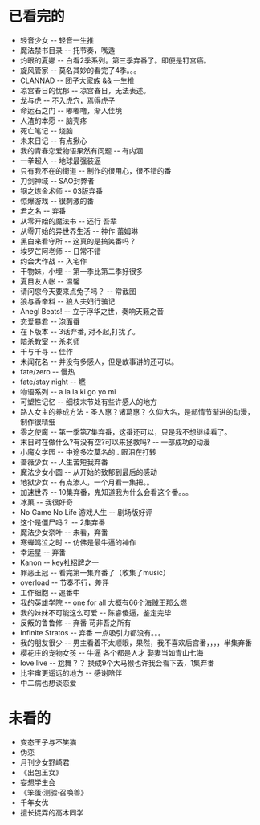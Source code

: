 # 已看完的

- 轻音少女  		-- 轻音一生推
- 魔法禁书目录  	-- 托节奏，嘴遁
- 灼眼的夏娜	    -- 白看2季系列。第三季弃番了。即便是钉宫癌。
- 旋风管家 	        -- 莫名其妙的看完了4季。。。
- CLANNAD 	        -- 团子大家族 && 一生推
- 凉宫春日的忧郁    -- 凉宫春日，无法表述。
- 龙与虎		    -- 不入虎穴，焉得虎子
- 命运石之门		-- 嘟嘟噜，渐入佳境
- 人渣的本愿   		-- 脑壳疼
- 死亡笔记			-- 烧脑
- 未来日记			-- 有点揪心
- 我的青春恋爱物语果然有问题 -- 有内涵
- 一拳超人			-- 地球最强装逼
- 只有我不在的街道	-- 制作的很用心，很不错的番
- 刀剑神域		    -- SAO封弊者
- 钢之炼金术师		-- 03版弃番 
- 惊爆游戏			-- 很刺激的番
- 君之名			-- 弃番
- 从零开始的魔法书	-- 还行 吾辈
- 从零开始的异世界生活 -- 神作 蕾姆琳
- 黑白来看守所		-- 这真的是搞笑番吗？
- 埃罗芒阿老师		-- 日常不错
- 约会大作战		-- 入宅作
- 干物妹，小埋		-- 第一季比第二季好很多
- 夏目友人帐		-- 温馨
- 请问您今天要来点兔子吗？ -- 常截图
- 狼与香辛料       	-- 狼人夫妇行骗记
- Anegl Beats!   	-- 立于浮华之世，奏响天籁之音
- 恋爱暴君			-- 泡面番
- 在下版本			-- 3话弃番, 对不起,打扰了。
- 暗杀教室			-- 杀老师
- 千与千寻			-- 佳作
- 未闻花名			-- 并没有多感人，但是故事讲的还可以。
- fate/zero			-- 慢热
- fate/stay night   -- 燃
- 物语系列      -- a la la ki go yo mi
- 可塑性记忆    -- 细枝末节处有些许感人的地方
- 路人女主的养成方法 - 圣人惠？诸葛惠？ 久仰大名，是部情节渐进的动漫，制作很精细
- 零之使魔      -- 第一季第7集弃番，这番还可以，只是我不想继续看了。
- 末日时在做什么?有没有空?可以来拯救吗?  -- 一部成功的动漫
- 小魔女学园    -- 中途多次莫名的...眼泪在打转
- 蔷薇少女      -- 人生苦短我弃番
- 魔法少女小圆  -- 从开始的致郁到最后的感动
- 地狱少女      -- 有点渗人，一个月看一集把。。
- 加速世界      -- 10集弃番，鬼知道我为什么会看这个番。。。
- 冰菓          -- 我很好奇
- No Game No Life 游戏人生  -- 剧场版好评
- 这个是僵尸吗？  -- 2集弃番
- 魔法少女奈叶    -- 未看，弃番
- 寒蝉鸣泣之时    -- 仿佛是最牛逼的神作
- 幸运星          -- 弃番
- Kanon          -- key社招牌之一
- 罪恶王冠        -- 看完第一集弃番了（收集了music）
- overload        -- 节奏不行，差评
- 工作细胞        -- 追番中
- 我的英雄学院    -- one for all 大概有66个海贼王那么燃
- 我的妹妹不可能这么可爱  -- 陈睿傻逼，鉴定完毕
- 反叛的鲁鲁修    -- 弃番 苟非吾之所有
- Infinite Stratos  -- 弃番 一点吸引力都没有。。。
- 我的朋友很少    -- 男主看着不太顺眼，果然，我不喜欢后宫番，，，，半集弃番
- 樱花庄的宠物女孩  -- 牛逼 各个都是人才 娶妻当如青山七海
- love live      -- 尬舞？？  换成9个大马猴也许我会看下去，1集弃番
- 比宇宙更遥远的地方  -- 感谢陪伴
- 中二病也想谈恋爱

# 未看的

- 变态王子与不笑猫
- 伪恋
- 月刊少女野崎君
- 《出包王女》
- 妄想学生会
- 《笨蛋·测验·召唤兽》
- 千年女优
- 擅长捉弄的高木同学